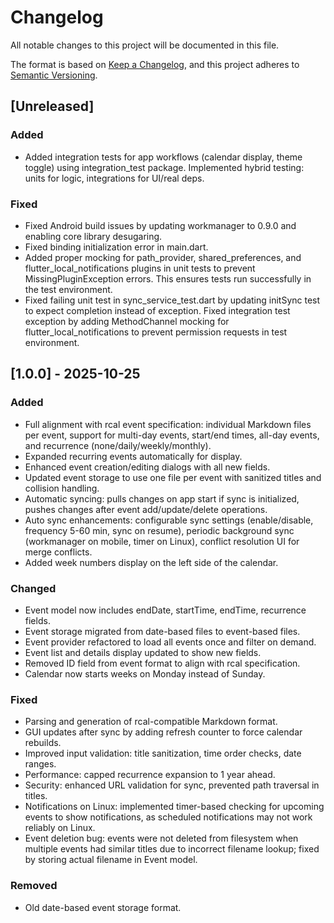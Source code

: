 # Changelog

All notable changes to this project will be documented in this file.

The format is based on [Keep a Changelog](https://keepachangelog.com/en/1.0.0/),
and this project adheres to [Semantic Versioning](https://semver.org/spec/v2.0.0.html).

## [Unreleased]

### Added
- Added integration tests for app workflows (calendar display, theme toggle) using integration_test package. Implemented hybrid testing: units for logic, integrations for UI/real deps.

### Fixed
- Fixed Android build issues by updating workmanager to 0.9.0 and enabling core library desugaring.
- Fixed binding initialization error in main.dart.
- Added proper mocking for path_provider, shared_preferences, and flutter_local_notifications plugins in unit tests to prevent MissingPluginException errors. This ensures tests run successfully in the test environment.
- Fixed failing unit test in sync_service_test.dart by updating initSync test to expect completion instead of exception. Fixed integration test exception by adding MethodChannel mocking for flutter_local_notifications to prevent permission requests in test environment.

## [1.0.0] - 2025-10-25

### Added
- Full alignment with rcal event specification: individual Markdown files per event, support for multi-day events, start/end times, all-day events, and recurrence (none/daily/weekly/monthly).
- Expanded recurring events automatically for display.
- Enhanced event creation/editing dialogs with all new fields.
- Updated event storage to use one file per event with sanitized titles and collision handling.
- Automatic syncing: pulls changes on app start if sync is initialized, pushes changes after event add/update/delete operations.
- Auto sync enhancements: configurable sync settings (enable/disable, frequency 5-60 min, sync on resume), periodic background sync (workmanager on mobile, timer on Linux), conflict resolution UI for merge conflicts.
- Added week numbers display on the left side of the calendar.

### Changed
- Event model now includes endDate, startTime, endTime, recurrence fields.
- Event storage migrated from date-based files to event-based files.
- Event provider refactored to load all events once and filter on demand.
- Event list and details display updated to show new fields.
- Removed ID field from event format to align with rcal specification.
- Calendar now starts weeks on Monday instead of Sunday.

### Fixed
- Parsing and generation of rcal-compatible Markdown format.
- GUI updates after sync by adding refresh counter to force calendar rebuilds.
- Improved input validation: title sanitization, time order checks, date ranges.
- Performance: capped recurrence expansion to 1 year ahead.
- Security: enhanced URL validation for sync, prevented path traversal in titles.
- Notifications on Linux: implemented timer-based checking for upcoming events to show notifications, as scheduled notifications may not work reliably on Linux.
- Event deletion bug: events were not deleted from filesystem when multiple events had similar titles due to incorrect filename lookup; fixed by storing actual filename in Event model.

### Removed
- Old date-based event storage format.
